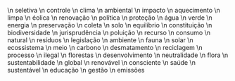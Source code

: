 \n seletiva
\n controle
\n clima
\n ambiental
\n impacto
\n aquecimento
\n limpa
\n éolica
\n renovação
\n política
\n proteção
\n água
\n verde
\n energia
\n preservação
\n coleta
\n solo
\n equilíbrio
\n constituição
\n biodiversidade
\n jurisprudência
\n poluição
\n recurso
\n consumo
\n natural
\n resíduos
\n legislação
\n ambiente
\n fauna
\n solar
\n ecossistema
\n meio
\n carbono
\n desmatamento
\n reciclagem
\n processo
\n ilegal
\n florestas
\n desenvolvimento
\n neutralidade
\n flora
\n sustentabilidade
\n global
\n renovável
\n consciente
\n saúde
\n sustentável
\n educação
\n gestão
\n emissões

